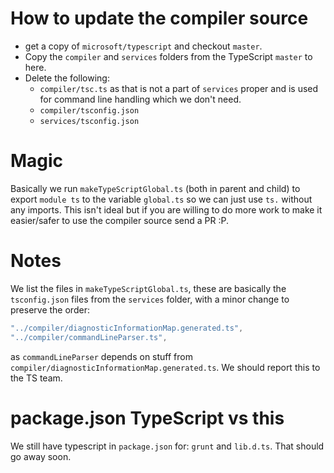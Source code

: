 # How to update the compiler source
* get a copy of `microsoft/typescript` and checkout `master`.
* Copy the `compiler` and `services` folders from the TypeScript `master` to here.
* Delete the following:
  * `compiler/tsc.ts` as that is not a part of `services` proper and is used for command line handling which we don't need.
  * `compiler/tsconfig.json`
  * `services/tsconfig.json`


# Magic
Basically we run `makeTypeScriptGlobal.ts` (both in parent and child) to export `module ts` to the variable `global.ts` so we can just use `ts.` without any imports.
This isn't ideal but if you are willing to do more work to make it easier/safer to use the compiler source send a PR :P.

# Notes
We list the files in `makeTypeScriptGlobal.ts`, these are basically the `tsconfig.json` files from the `services` folder, with a minor change to preserve the order:

```ts
"../compiler/diagnosticInformationMap.generated.ts",
"../compiler/commandLineParser.ts",
```

as `commandLineParser` depends on stuff from `compiler/diagnosticInformationMap.generated.ts`. We should report this to the TS team.


# package.json TypeScript vs this
We still have typescript in `package.json` for: `grunt` and `lib.d.ts`. That should go away soon.

